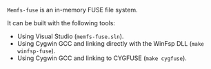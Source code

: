 `Memfs-fuse` is an in-memory FUSE file system.

It can be built with the following tools:

- Using Visual Studio (`memfs-fuse.sln`).
- Using Cygwin GCC and linking directly with the WinFsp DLL (`make winfsp-fuse`).
- Using Cygwin GCC and linking to CYGFUSE (`make cygfuse`).
